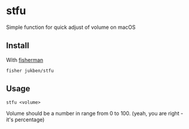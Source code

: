 # stfu

Simple function for quick adjust of volume on macOS

## Install

With [fisherman]

```
fisher jukben/stfu
```

## Usage

```fish
stfu <volume>
```

Volume should be a number in range from 0 to 100. (yeah, you are right - it's percentage)

[fisherman]: https://github.com/fisherman/fisherman
